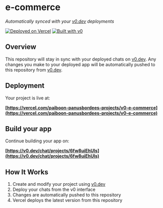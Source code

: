 # e-commerce

*Automatically synced with your [v0.dev](https://v0.dev) deployments*

[![Deployed on Vercel](https://img.shields.io/badge/Deployed%20on-Vercel-black?style=for-the-badge&logo=vercel)](https://vercel.com/paiboon-panusbordees-projects/v0-e-commerce)
[![Built with v0](https://img.shields.io/badge/Built%20with-v0.dev-black?style=for-the-badge)](https://v0.dev/chat/projects/6fw8uiEhUls)

## Overview

This repository will stay in sync with your deployed chats on [v0.dev](https://v0.dev).
Any changes you make to your deployed app will be automatically pushed to this repository from [v0.dev](https://v0.dev).

## Deployment

Your project is live at:

**[https://vercel.com/paiboon-panusbordees-projects/v0-e-commerce](https://vercel.com/paiboon-panusbordees-projects/v0-e-commerce)**

## Build your app

Continue building your app on:

**[https://v0.dev/chat/projects/6fw8uiEhUls](https://v0.dev/chat/projects/6fw8uiEhUls)**

## How It Works

1. Create and modify your project using [v0.dev](https://v0.dev)
2. Deploy your chats from the v0 interface
3. Changes are automatically pushed to this repository
4. Vercel deploys the latest version from this repository
